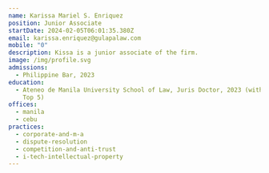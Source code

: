 ```yaml
---
name: Karissa Mariel S. Enriquez
position: Junior Associate
startDate: 2024-02-05T06:01:35.380Z
email: karissa.enriquez@gulapalaw.com
mobile: "0"
description: Kissa is a junior associate of the firm.
image: /img/profile.svg
admissions:
  - Philippine Bar, 2023
education:
  - Ateneo de Manila University School of Law, Juris Doctor, 2023 (with Honors,
    Top 5)
offices:
  - manila
  - cebu
practices:
  - corporate-and-m-a
  - dispute-resolution
  - competition-and-anti-trust
  - i-tech-intellectual-property
---
```

